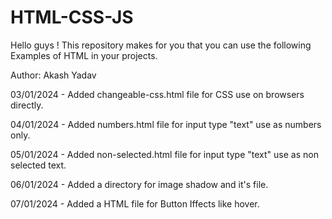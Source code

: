 # HTML-CSS-JS

Hello guys !
This repository makes for you that you can use the following Examples of HTML in your projects.

Author: Akash Yadav

<!-- Code file description here ! -->
03/01/2024 - Added changeable-css.html file for CSS use on browsers directly.

04/01/2024 - Added numbers.html file for input type "text" use as numbers only.

05/01/2024 - Added non-selected.html file for input type "text" use as non selected text.

06/01/2024 - Added a directory for image shadow and it's file.

07/01/2024 - Added a HTML file for Button Iffects like hover.